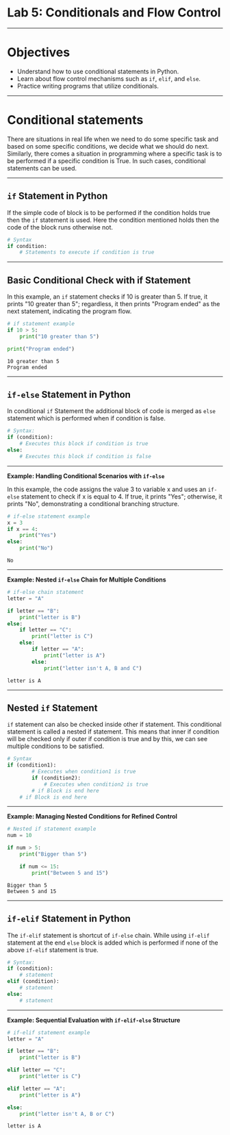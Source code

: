# Lab 5: Conditionals and Flow Control

---

# Objectives
- Understand how to use conditional statements in Python.
- Learn about flow control mechanisms such as `if`, `elif`, and `else`.
- Practice writing programs that utilize conditionals.

---

# Conditional statements

There are situations in real life when we need to do some specific task and based on some specific conditions, we decide what we should do next. Similarly, there comes a situation in programming where a specific task is to be performed if a specific condition is True. In such cases, conditional statements can be used. 


---

## `if` Statement in Python

If the simple code of block is to be performed if the condition holds true then the `if` statement is used. Here the condition mentioned holds then the code of the block runs otherwise not.

```python
# Syntax
if condition:           
    # Statements to execute if condition is true
```

---

## Basic Conditional Check with if Statement

In this example, an `if` statement checks if 10 is greater than 5. If true, it prints "10 greater than 5"; regardless, it then prints "Program ended" as the next statement, indicating the program flow.

```python
# if statement example
if 10 > 5:
    print("10 greater than 5")

print("Program ended")
```
```
10 greater than 5
Program ended
```

---

## `if-else` Statement in Python

In conditional `if` Statement the additional block of code is merged as $\texttt{else}$ statement which is performed when if condition is false.

```python
# Syntax:
if (condition):
    # Executes this block if condition is true
else:
    # Executes this block if condition is false
```

---

**Example: Handling Conditional Scenarios with `if-else`**

In this example, the code assigns the value 3 to variable x and uses an `if-else` statement to check if x is equal to 4. If true, it prints "Yes"; otherwise, it prints "No", demonstrating a conditional branching structure.

```python
# if-else statement example
x = 3
if x == 4:
    print("Yes")
else:
    print("No")
```

```
No
```

---

**Example: Nested `if-else` Chain for Multiple Conditions**

```python
# if-else chain statement
letter = "A"

if letter == "B":
    print("letter is B")
else:
    if letter == "C":
        print("letter is C")
    else:
        if letter == "A":
            print("letter is A")
        else:
            print("letter isn't A, B and C")
```

```
letter is A
```

---

## Nested `if` Statement

`if` statement can also be checked inside other if statement. This conditional statement is called a nested if statement. This means that inner if condition will be checked only if outer if condition is true and by this, we can see multiple conditions to be satisfied.

```python
# Syntax
if (condition1):
        # Executes when condition1 is true
        if (condition2):
            # Executes when condition2 is true
        # if Block is end here
    # if Block is end here
```

---

**Example: Managing Nested Conditions for Refined Control**

```python
# Nested if statement example
num = 10

if num > 5:
    print("Bigger than 5")

    if num <= 15:
        print("Between 5 and 15")
```
```
Bigger than 5
Between 5 and 15
```

---

## `if-elif` Statement in Python

The `if-elif` statement is shortcut of `if-else` chain. While using `if-elif` statement at the end $\texttt{else}$ block is added which is performed if none of the above `if-elif` statement is true.

```python
# Syntax:
if (condition):
    # statement
elif (condition):
    # statement
else:
    # statement
```

---

**Example: Sequential Evaluation with $\texttt{if-elif-else}$ Structure**

```python
# if-elif statement example
letter = "A"

if letter == "B":
    print("letter is B")

elif letter == "C":
    print("letter is C")

elif letter == "A":
    print("letter is A")

else:
    print("letter isn't A, B or C")
```

```
letter is A
```
